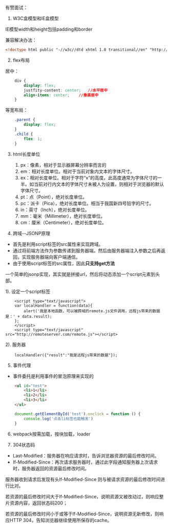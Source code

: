 有赞面试：
1. W3C盒模型和IE盒模型

IE模型width和height包括padding和border

兼容解决办法：
```html
<!doctype html public "-//w3c//dtd xhtml 1.0 transitional//en" "http://www.w3.org/tr/xhtml1/dtd/xhtml1-transitional.dtd">
```

2. flex布局

居中：
```css
    div {
        display: flex;
        justfity-content: center;   //水平居中
        align-items: center;    //垂直居中
    }
```

等宽布局：
```css
    .parent {
        display: flex;
    }
    .child {
        flex: 1;
    }
```

3. html长度单位
    1. px：像素，相对于显示器屏幕分辨率而言的
    2. em：相对长度单位。相对于当前对象内文本的字体尺寸。
    3. ex：相对长度单位。相对于字符“x”的高度。此高度通常为字体尺寸的一半。如当前对行内文本的字体尺寸未被人为设置，则相对于浏览器的默认字体尺寸。
    4. pt：点（Point），绝对长度单位。
    5. pc：派卡（Pica），绝对长度单位。相当于我国新四号铅字的尺寸。
    6. in：英寸（Inch），绝对长度单位。
    7. mm：毫米（Millimeter），绝对长度单位。
    8. cm：厘米（Centimeter），绝对长度单位。

4. 跨域--JSONP原理

* 首先是利用script标签的src属性来实现跨域。
* 通过将前端方法作为参数传递到服务器端，然后由服务器端注入参数之后再返回，实现服务器端向客户端通信。
* 由于使用script标签的src属性，因此**只支持get方法**
 

一个简单的jsonp实现，其实就是拼接url，然后将动态添加一个script元素到头部。

1). 设定一个script标签

```
    <script type="text/javascript">
    var localHandler = function(data){
        alert('我是本地函数，可以被跨域的remote.js文件调用，远程js带来的数据是：' + data.result);
    };
    </script>
    <script type="text/javascript" src="http://remoteserver.com/remote.js"></script>
```

2). 服务器
```
    localHandler({"result":"我是远程js带来的数据"});
```

5. 事件代理
* 事件委托是利用事件的冒泡原理来实现的

```html
    <ul id="test">
        <li>1</li>
        <li>2</li>
        <li>3</li>
    </ul>
```
```javascript
    document.getElementById('test').onclick = function () {
        console.log('点击li标签也能触发')
    }
```

6. webpack按需加载，按块加载，loader


7. 304状态码

* Last-Modified：服务器在响应请求时，告诉浏览器资源的最后修改时间。
* If-Modified-Since：再次请求服务器时，通过此字段通知服务器上次请求时，服务器返回的资源最后修改时间。

服务器收到请求后发现有头If-Modified-Since 则与被请求资源的最后修改时间进行比对。

若资源的最后修改时间大于If-Modified-Since，说明资源又被改动过，则响应整片资源内容，返回状态码200；

若资源的最后修改时间小于或等于If-Modified-Since，说明资源无新修改，则响应HTTP 304，告知浏览器继续使用所保存的cache。
